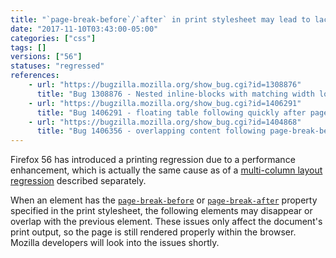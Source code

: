 ```yaml
---
title: "`page-break-before`/`after` in print stylesheet may lead to lack or overlap of elements"
date: "2017-11-10T03:43:00-05:00"
categories: ["css"]
tags: []
versions: ["56"]
statuses: "regressed"
references:
    - url: "https://bugzilla.mozilla.org/show_bug.cgi?id=1308876"
      title: "Bug 1308876 - Nested inline-blocks with matching width locks up browser due to O(2^depth) reflow performance"
    - url: "https://bugzilla.mozilla.org/show_bug.cgi?id=1406291"
      title: "Bug 1406291 - floating table following quickly after page-break-after style is not printed"
    - url: "https://bugzilla.mozilla.org/show_bug.cgi?id=1404868"
      title: "Bug 1406356 - overlapping content following page-break-before in Firefox 56"
---
```

Firefox 56 has introduced a printing regression due to a performance enhancement, which is actually the same cause as of a [multi-column layout regression](https://www.fxsitecompat.com/en-CA/docs/2017/certain-multi-column-layouts-may-balance-unevenly-or-lack-elements-randomly/) described separately.

When an element has the [`page-break-before`](https://developer.mozilla.org/docs/Web/CSS/page-break-before) or [`page-break-after`](https://developer.mozilla.org/docs/Web/CSS/page-break-after) property specified in the print stylesheet, the following elements may disappear or overlap with the previous element. These issues only affect the document's print output, so the page is still rendered properly within the browser. Mozilla developers will look into the issues shortly.
